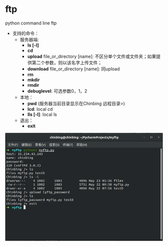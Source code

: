 # ftp
python command line ftp

- 支持的命令：
  - 服务器端:
    - **ls [-l]**
    - **cd**
    - **upload** file_or_directory [name]: 不区分单个文件或文件夹；如果提供第二个参数，则以该名字上传文件；
    - **download** file_or_directory [name]: 同upload
    - **rm**
    - **mkdir**
    - **rmdir**
    - **debuglevel**: 可选参数0，1，2
  - 本地：
    - **pwd** (服务器当前目录显示在Chinbing 远程目录>)
    - **lcd**: local cd
    - **lls [-l]**: local ls
  - 退出：
    - **exit**


![运行结果](/result.png)
